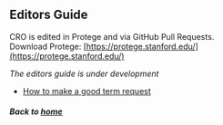 ---
---

## Editors Guide

CRO is edited in Protege and via GitHub Pull Requests.  
Download Protege: [https://protege.stanford.edu/](https://protege.stanford.edu/)

_The editors guide is under development_

- [How to make a good term request](editorsguide/howtomakeatermrequest.md)

##### Back to [home](https://data2health.github.io/contributor-role-ontology/)
